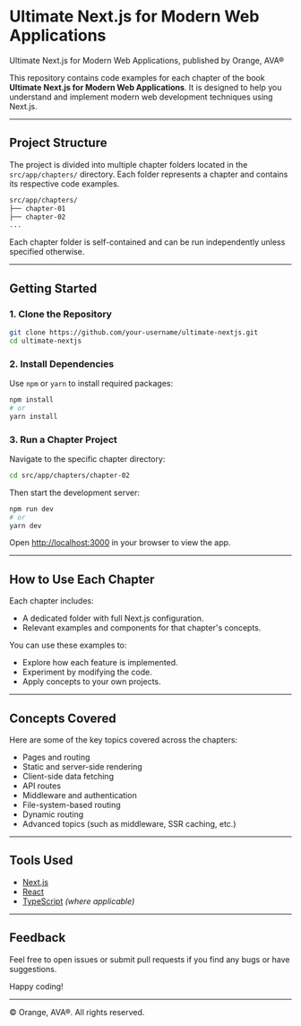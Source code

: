 # Ultimate Next.js for Modern Web Applications

Ultimate Next.js for Modern Web Applications, published by Orange, AVA®

This repository contains code examples for each chapter of the book **Ultimate Next.js for Modern Web Applications**. It is designed to help you understand and implement modern web development techniques using Next.js.

---

## Project Structure

The project is divided into multiple chapter folders located in the `src/app/chapters/` directory. Each folder represents a chapter and contains its respective code examples.

```bash
src/app/chapters/
├── chapter-01
├── chapter-02
...
```

Each chapter folder is self-contained and can be run independently unless specified otherwise.

---

## Getting Started

### 1. Clone the Repository

```bash
git clone https://github.com/your-username/ultimate-nextjs.git
cd ultimate-nextjs
```

### 2. Install Dependencies

Use `npm` or `yarn` to install required packages:

```bash
npm install
# or
yarn install
```

### 3. Run a Chapter Project

Navigate to the specific chapter directory:

```bash
cd src/app/chapters/chapter-02
```

Then start the development server:

```bash
npm run dev
# or
yarn dev
```

Open [http://localhost:3000](http://localhost:3000) in your browser to view the app.

---

## How to Use Each Chapter

Each chapter includes:

* A dedicated folder with full Next.js configuration.
* Relevant examples and components for that chapter's concepts.

You can use these examples to:

* Explore how each feature is implemented.
* Experiment by modifying the code.
* Apply concepts to your own projects.

---

## Concepts Covered

Here are some of the key topics covered across the chapters:

* Pages and routing
* Static and server-side rendering
* Client-side data fetching
* API routes
* Middleware and authentication
* File-system-based routing
* Dynamic routing
* Advanced topics (such as middleware, SSR caching, etc.)

---

## Tools Used

* [Next.js](https://nextjs.org/)
* [React](https://reactjs.org/)
* [TypeScript](https://www.typescriptlang.org/) *(where applicable)*

---

## Feedback

Feel free to open issues or submit pull requests if you find any bugs or have suggestions.

Happy coding!

---

© Orange, AVA®. All rights reserved.
